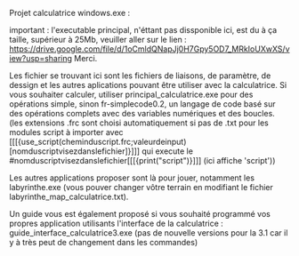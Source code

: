 Projet calculatrice windows.exe :

important :
 l'executable principal, n'éttant pas dissponible ici, est du à  ça taille, supérieur à 25Mb, veuiller aller sur le lien :
 https://drive.google.com/file/d/1oCmldQNapJj0H7Gpy5OD7_MRkIoUXwXS/view?usp=sharing
 Merci.

Les fichier se trouvant ici sont les fichiers de liaisons, de paramètre, de dessign et les autres aplications pouvant être utiliser avec la calculatrice.
Si vous souhaiter calculer, utiliser principal_calculatrice.exe pour des opérations simple, sinon fr-simplecode0.2, un langage de code basé sur des opérations complets avec des variables numériques et des boucles. (les extensions .frc sont choisi automatiquement si pas de .txt pour les modules script à importer avec [[[{use_script(cheminduscript.frc;valeurdeinput)[nomduscriptvisezdanslefichier]}]]] qui execute le #nomduscriptvisezdanslefichier[[[{print("script")}]]] (ici affiche 'script'))

Les autres applications proposer sont là pour jouer, notamment les labyrinthe.exe (vous pouver changer vôtre terrain en modifiant le fichier labyrinthe_map_calculatrice.txt).

Un guide vous est également proposé si vous souhaité programmé vos propres application utilisants l'interface de la calculatrice : guide_interface_calculatrice3.exe (pas de nouvelle versions pour la 3.1 car il y à très peut de changement dans les commandes)
